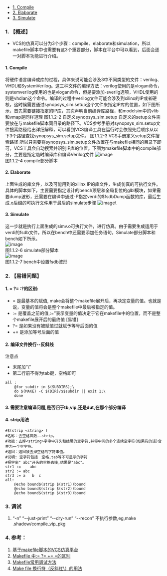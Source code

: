 <!-- TOC -->
- [1. Compile](#1-compile)
- [2. Elaborate](#2-elaborate)
- [3. Simulate](#3-simulate)

<!-- /TOC -->

###  1. 【概述】
- VCS的仿真可以分为3个步骤：compile、elaborate和simulation，所以makefile脚本中也需要有这3个重要部分，脚本在平台中可以看到，后面会逐一对脚本功能进行介绍。
#### 1. Compile
将硬件语言编译成库的过程，具体来说可能会涉及3中不同类型的文件：verilog、VHDL和SystemVerilog。这三种文件的编译方法：verilog使用的是vlogan命令，systemverilog使用的也是vlogan命令，但是要添加-sverilg选项，VHDL使用的则是vhdlan这个命令。编译的过程中verilog文件可能会涉及到xilinx的IP或者硬核，这时候需要通过synopsys_sim.setup这个文件来指定IP库的位置，如下图所示，首先需要链接指定的IP库，其次声明当前编译库路径，和modelsim中的vlib和vmap是同样道理
图1.1.2-2 自定义synopsys_sim.setup
自定义的setup文件需要放在与makefile脚本同目录的路径下。VCS参考手册对synopsys_sim.setup文件搜索路径给出详细解释，可以看到VCS编译工具在运行时会依照先后顺序从以下3个路径查找synopsys_sim.setup文件。
图1.1.2-3 VCS手册定义setup文件搜索路径
所以只需要将synopsys_sim.setup文件放置在与makefile相同的目录下即可，VCS工具会自动搜索并识别IP库的位置。下图为makefile脚本中的compile部分，主要是指定临时编译库和编译Verilog文件
![image](https://user-images.githubusercontent.com/55919713/224054008-553486aa-7282-4197-99fa-7f3b8111a4eb.png)\
图1.1.2-4 compile部分脚本

#### 2. Elaborate
上面生成的库文件，以及可能用到的xilinx IP的库文件，生成仿真的可执行文件。具体的脚本如下，主要需要指定设计的bench顶层和全局复位的glbl模块，如果需要dump波形，还需要在编译中通过-P指定verdi的$fsdbDump函数的库，最后生成.o后缀的可执行文件用于最后的simulate步骤
![image](https://user-images.githubusercontent.com/55919713/224054117-a3f2a4c8-e286-458c-b4ba-855d6dc3ecce.png)\


#### 3. Simulate
这一步就是执行上面生成的simv.o可执行文件，进行仿真。由于需要生成适用于verdi的fsdb文件，所以在bench中还需要添加任务语句。Simulate部分脚本和bench如下所示。\
![image](https://user-images.githubusercontent.com/55919713/224054279-a0261f4c-c4f4-41c9-9a9d-22c2d7da23ea.png)\
图1.1.2-6 simulate部分脚本\
![image](https://user-images.githubusercontent.com/55919713/224054363-989d3724-48c1-49da-9d05-4fa3080ed998.png)\
图1.1.2-7 bench中设置fsdb波形

###  2. 【易错问题】
#### 1.  = ?= :?的区别:
- = 是最基本的赋值, make会将整个makefile展开后，再决定变量的值。也就是说，变量的值将会是整个makefile中最后被指定的值。
- := 是覆盖之前的值,:=”表示变量的值决定于它在makefile中的位置，而不是整个makefile展开后的最终值 [易错]
- ?= 是如果没有被赋值过就赋予等号后面的值
- += 是添加等号后面的值
#### 2.  编译文件换行--反斜线 
注意点
- 末尾加“\”
- 第二行前不得为tab键，空格即可
~~~ 
all :
	@for subdir in $(SUBDIRS);\
    do $(MAKE) -C $(DIR)/$$subdir || exit 1;\
    done
~~~
#### 3. 需要注意编译问题,是否归于tb,vip,还是dut,在那个部分编译
#### 4. strip用法
~~~
#$(strip <string> )
#名称：去空格函数——strip。
#功能：去掉<string>字串中开头和结尾的空字符,并将中间的多个连续空字符(如果有的话)合并为一个空字符。
#返回：返回被去掉空格的字符串值。
#说明: 空字符包括　空格,tab等不可显示的字符
#把字串" abc"开头的空格去掉,结果是"abc"。
str1 :=    abc
str2 := abc      
str3 := a   b  c
all:
    @echo bound$(strip $(str1))bound
    @echo bound$(strip $(str2))bound
    @echo bound$(strip $(str3))bound
~~~

### 3. 调试
1. “-n” “--just-print” “--dry-run” “--recon” 不执行参数,eg,make .shadow/compile_vip_pkg

### 4. 参考：
1. [基于makefile脚本的VCS仿真平台](https://zhuanlan.zhihu.com/p/280702874#:~:text=1.1%20%E3%80%81VCS%E4%BB%BF%E7%9C%9F%E6%B5%81%E7%A8%8B)
2. [Makefile 中:= ?= += =的区别](https://www.cnblogs.com/wanqieddy/archive/2011/09/21/2184257.html)
3. [Makefile常用调试方法](https://www.cnblogs.com/LoTGu/p/5936465.html)
4. [Make file 换行符（反斜杠\）的用法](https://blog.csdn.net/weixin_49546923/article/details/123729363)
